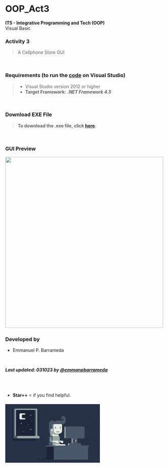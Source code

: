 # OOP_Act3

**IT5 - Integrative Programming and Tech (OOP)**<br>
Visual Basic

### **Activity 3**
> A Cellphone Store GUI
<br>

### **Requirements (to run the [code](https://github.com/emmanpbarrameda/OOP_Act3-v2/tree/main/emmanpbarrameda_code) on Visual Studio)**
> - Visual Studio version 2012 or higher
> - **Target Framework:** ***.NET Framework 4.5***
<br>

### **Download EXE File**
> **To download the .exe file, click [here](https://github.com/emmanpbarrameda/OOP_Act3-v2/raw/main/materials/Barrameda_OOPActivity3-exe.exe).**
<br>

### **GUI Preview**
<img src="https://github.com/emmanpbarrameda/OOP_Act3-v2/blob/main/materials/preview.gif" width="500" height="540">
<br>

### **Developed by**
- Emmanuel P. Barrameda
<br>

***Last updated: 031023 by [@emmanpbarrameda](https://github.com/emmanpbarrameda)***

<br>
<br>

- **Star++** ⭐  if you  find helpful.
<img alt="Night Coding" src="https://raw.githubusercontent.com/AVS1508/AVS1508/master/assets/Night-Coding.gif" align="center"/>
